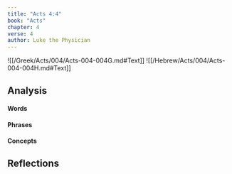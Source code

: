 ```yaml
---
title: "Acts 4:4"
book: "Acts"
chapter: 4
verse: 4
author: Luke the Physician
---
```

![[/Greek/Acts/004/Acts-004-004G.md#Text]]
![[/Hebrew/Acts/004/Acts-004-004H.md#Text]]

## Analysis

#### Words

#### Phrases

#### Concepts

## Reflections
